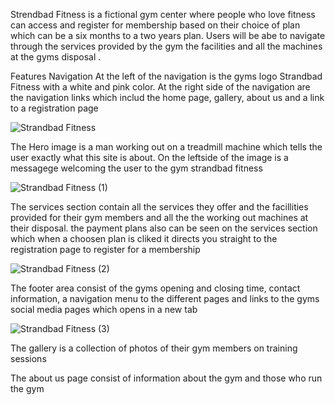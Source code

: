 Strendbad Fitness is a fictional gym center where people who love fitness can access and register for membership
based on their choice of plan which can be a six months to a two years plan. Users will be abe to navigate 
through the services provided by the gym the facilities and all the machines at the gyms disposal .

Features
Navigation
At the left of the navigation is the gyms logo Strandbad Fitness with a white and pink color.
At the right side of the navigation are the navigation links which includ the home page, gallery,
about us and a link to a registration page

![Strandbad Fitness](https://user-images.githubusercontent.com/125648375/233965467-7012acdf-e6d6-4aa0-9f09-1912f7175596.png)

The Hero image is a man working out on a treadmill machine which tells the user exactly what this site is about.
On the leftside of the image is a messagege welcoming the user to the gym strandbad fitness

![Strandbad Fitness (1)](https://user-images.githubusercontent.com/125648375/233972244-cfd29bd1-cad8-4af7-8cd2-d21371a9b4a1.png)

The services section contain all the services they offer and the facillities provided for their gym members and all the 
the working out machines at their disposal. 
the payment plans also can be seen on the services section which when a choosen plan is cliked it directs you straight to
the registration page to register for a membership

![Strandbad Fitness (2)](https://user-images.githubusercontent.com/125648375/233972968-59a15766-2b61-4607-b041-7ccb801fffc2.png)

The footer area consist of the gyms opening and closing time, contact information, a navigation menu to the different pages and links to the gyms social media pages which opens in a new tab

![Strandbad Fitness (3)](https://user-images.githubusercontent.com/125648375/233973408-78d5714d-f285-4169-a511-e365ec09eb86.png)

The gallery is a collection of photos of their gym members on training sessions

The about us page consist of information about the gym and those who run the gym



